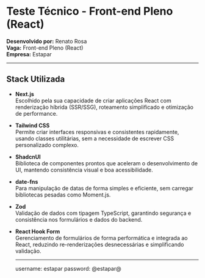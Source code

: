 # Teste Técnico - Front-end Pleno (React)

**Desenvolvido por:** Renato Rosa  
**Vaga:** Front-end Pleno (React)  
**Empresa:** Estapar

---

## Stack Utilizada

- **Next.js**  
  Escolhido pela sua capacidade de criar aplicações React com renderização híbrida (SSR/SSG), roteamento simplificado e otimização de performance.

- **Tailwind CSS**  
  Permite criar interfaces responsivas e consistentes rapidamente, usando classes utilitárias, sem a necessidade de escrever CSS personalizado complexo.

- **ShadcnUI**  
  Biblioteca de componentes prontos que aceleram o desenvolvimento de UI, mantendo consistência visual e boa acessibilidade.

- **date-fns**  
  Para manipulação de datas de forma simples e eficiente, sem carregar bibliotecas pesadas como Moment.js.

- **Zod**  
  Validação de dados com tipagem TypeScript, garantindo segurança e consistência nos formulários e dados do backend.

- **React Hook Form**  
  Gerenciamento de formulários de forma performática e integrada ao React, reduzindo re-renderizações desnecessárias e simplificando validação.

  ---
  username: estapar
  password: @estapar@
